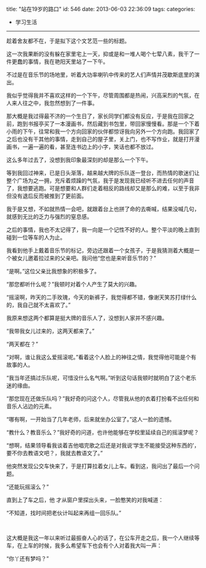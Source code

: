 title: "站在19岁的路口"
id: 546
date: 2013-06-03 22:36:09
tags: 
categories: 
- 学习生活
---

趁着舍友都不在，于是拟下这个文艺范一些的标题。

这一次我果断的没有躲在家里宅上一天，抑或是和一堆人喝个七荤八素，我干了一件更蠢的事情，我在艳阳天里站了一下午。

不过是在音乐节的场地里，听着大功率喇叭中传来的艺人们声情并茂歇斯底里的演出。

我似乎觉得我并不喜欢这样的一个下午，尽管周围都是热闹，兴高采烈的气氛，在人来人往之中，我忽然想到了一件事。

那大概是我过得最不济的一个生日了，家长同学们都没有反应，于是我在回家之前，跑到书报亭买了一本漫画书，然后藏到书包里，带回家慢慢看。那是一个下着小雨的下午，往常和我一个方向回家的伙伴都惊讶我向另外一个方向跑。我回家了之后也没有干其他的事情，走到自己的屋子里，关上门，也不写作业，就是打开漫画书，一遍一遍的看，甚至连书边上的小字，笑话也都不放过。

这么多年过去了，没想到我印象最深刻的却是那么一个下午。

等到我回过神来，已是日头渐落，越来越大牌的乐队逐一登台，而热情的歌迷们让整个广场为之一拥，充斥着烦躁的气氛，我于是发现我已经听不进去任何的声音了，我想要逃跑。可是想要和人群们走着相反的路线却又是那么的难，以至于我非但没有退后反而被推到了更前面。

我于是又想，不如就热情一会吧，就跟着台上也拼了命的去嘶喊，结果没喊几句，就感到无比的乏力与强烈的窒息感。

之后的事情，我也不太记得了，我一向是一个记性不好的人。整个平淡的晚上直到碰到一位等车的人为止。

我看到他手上戴着音乐节的标记，旁边还跟着一个女孩子，于是我猜测着大概是一个被女儿邀着拉过来的父亲吧。我问他“您也是来听音乐节的？”

“是啊。”这位父亲比我想象的积极多了。

“那您都听什么呢？”我顿时对着个人产生了莫大的兴趣。

“摇滚啊，昨天的二手玫瑰，今天的新裤子，我觉得都不错，像谢天笑苏打绿什么的，我自己就不太喜欢了。”

我原来想这两个都算是挺大牌的音乐人了，没想到人家并不感兴趣。

“我带我女儿过来的，这两天都来了。”

“两天都在？”

“对啊，谁让我这么爱摇滚呢。”看着这个人脸上的神往之情，我觉得他可能是个有故事的人。

“我当年还搞过乐队呢，可惜没什么名气啊。”听到这句话我顿时就明白了这个老乐迷的缘由。

“那您现在还做乐队吗？”我好奇的问这个人，尽管我从他的衣着打扮看不出任何和音乐人沾边的元素。

“哪有啊，一开始当了几年老师，后来就坐办公室了。”这人一脸的遗憾。

“教什么？教音乐么？”我好奇的问道，也许他能够在学校里延续自己的摇滚梦呢？

“想啊，结果领导看我谈着吉他唱完歌之后还是对我说‘学生不能接受这种东西的’，要不你去教语文吧？，我就去教语文了。”

他突然发现公交车快来了，于是打算拉着女儿上车。看到这，我问出了最后一个问题。

“还能玩摇滚么？”

直到上了车之后，他 才从窗户里探出头来，一脸憨笑的对我喊道：

“不知道，找时间把老伙计叫起来再组一回乐队。”

&nbsp;

这大概是我这一年以来听过最振奋人心的话了，在公车开走之后，我一个人继续等车，在上车的时候，我多么希望车下也会有个人对着我大叫一声：

“你丫还有梦吗？”